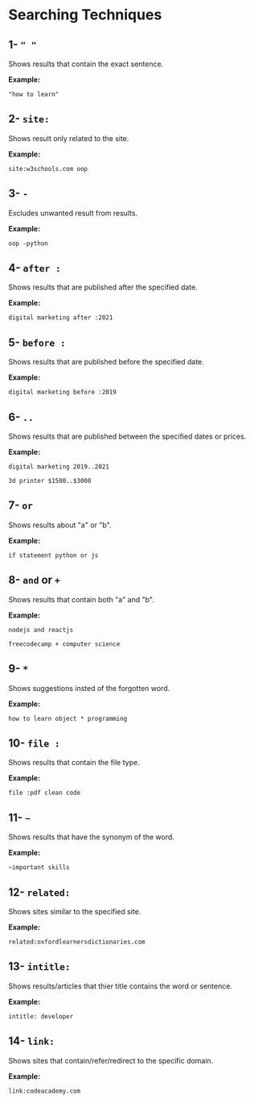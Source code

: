  # Searching Techniques

 ## 1- `" "`
Shows results that contain the exact sentence.

**Example:**
```
"how to learn"
```

 ## 2- `site:`

Shows result only related to the site.

**Example:**
```
site:w3schools.com oop
```

 ## 3- `-`

Excludes unwanted result from results.

**Example:**
```
oop -python
```

 ## 4- `after :`

Shows results that are published after the specified date.

**Example:**
```
digital marketing after :2021
```

 ## 5- `before :`

Shows results that are published before the specified date.

**Example:**
```
digital marketing before :2019
```

 ## 6- ` .. `

Shows results that are published between the specified dates or prices.

**Example:**
```
digital marketing 2019..2021
```

```
3d printer $1500..$3000
```

 ## 7- `or`

Shows results about "a" or "b".

**Example:**
```
if statement python or js
```

 ## 8- `and` or `+`

Shows results that contain both "a" and "b".

**Example:**
```
nodejs and reactjs
```

```
freecodecamp + computer science
```

 ## 9- `*`

Shows suggestions insted of the forgotten word.

**Example:**
```
how to learn object * programming
```

 ## 10- `file :`

Shows results that contain the file type.

**Example:**
```
file :pdf clean code
```

 ## 11- `~`

Shows results that have the synonym of the word.

**Example:**
```
~important skills
```

 ## 12- `related: `

Shows sites similar to the specified site.

**Example:**
```
related:oxfordlearnersdictionaries.com
```

 ## 13- `intitle: `

Shows results/articles that thier title contains the word or sentence.

**Example:**
```
intitle: developer
```

 ## 14- `link: `

Shows sites that contain/refer/redirect to the specific domain.

**Example:**
```
link:codeacademy.com
```